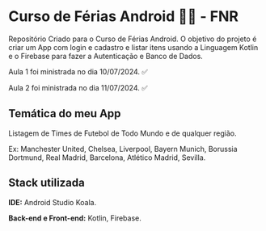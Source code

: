 
# Curso de Férias Android 👨‍💻 - FNR

Repositório Criado para o Curso de Férias Android. O objetivo do projeto é criar um App com login e cadastro e listar itens usando a Linguagem Kotlin e o Firebase para fazer a Autenticação e Banco de Dados.

Aula 1 foi ministrada no dia 10/07/2024. ✅

Aula 2 foi ministrada no dia 11/07/2024. ✅


## Temática do meu App

Listagem de Times de Futebol de Todo Mundo e de qualquer região.

Ex:
Manchester United,
Chelsea,
Liverpool,
Bayern Munich,
Borussia Dortmund,
Real Madrid,
Barcelona,
Atlético Madrid,
Sevilla.


## Stack utilizada

**IDE:** Android Studio Koala.

**Back-end e Front-end:** Kotlin, Firebase.

